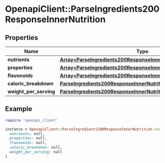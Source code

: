 # OpenapiClient::ParseIngredients200ResponseInnerNutrition

## Properties

| Name | Type | Description | Notes |
| ---- | ---- | ----------- | ----- |
| **nutrients** | [**Array&lt;ParseIngredients200ResponseInnerNutritionNutrientsInner&gt;**](ParseIngredients200ResponseInnerNutritionNutrientsInner.md) |  |  |
| **properties** | [**Array&lt;ParseIngredients200ResponseInnerNutritionPropertiesInner&gt;**](ParseIngredients200ResponseInnerNutritionPropertiesInner.md) |  |  |
| **flavonoids** | [**Array&lt;ParseIngredients200ResponseInnerNutritionPropertiesInner&gt;**](ParseIngredients200ResponseInnerNutritionPropertiesInner.md) |  |  |
| **caloric_breakdown** | [**ParseIngredients200ResponseInnerNutritionCaloricBreakdown**](ParseIngredients200ResponseInnerNutritionCaloricBreakdown.md) |  |  |
| **weight_per_serving** | [**ParseIngredients200ResponseInnerNutritionWeightPerServing**](ParseIngredients200ResponseInnerNutritionWeightPerServing.md) |  |  |

## Example

```ruby
require 'openapi_client'

instance = OpenapiClient::ParseIngredients200ResponseInnerNutrition.new(
  nutrients: null,
  properties: null,
  flavonoids: null,
  caloric_breakdown: null,
  weight_per_serving: null
)
```

